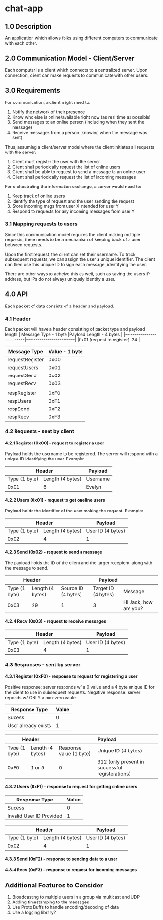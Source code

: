 # chat-app
## 1.0 Description
An application which allows folks using different computers to communicate with
each other.

## 2.0 Communication Model - Client/Server
Each computer is a client which connects to a centralized server. Upon 
connection, client can make requests to communicate with other users.


## 3.0 Requirements
For communication, a client might need to:
1. Notify the network of their presence
2. Know who else is online/available right now (as real time as possible)
3. Send messages to an online person (including when they sent the message)
4. Receive messages from a person (knowing when the message was sent)

Thus, assuming a client/server model where the client initiates all requests 
with the server:
1. Client must register the user with the server
2. Client shall periodically request the list of online users
3. Client shall be able to request to send a message to an online user
4. Client shall periodically request the list of incoming messages

For orchestrating the information exchange, a server would need to:
1. Keep track of online users
2. Identify the type of request and the user sending the request
3. Store incoming msgs from user X intended for user Y
4. Respond to requests for any incoming messages from user Y

### 3.1 Mapping requests to users
Since this communication model requires the client making multiple requests,
there needs to be a mechanism of keeping track of a user between requests.


Upon the first request, the client can set their username. To track subsequent 
requests, we can assign the user a unique identifier. The client can then use 
this unique ID to sign each message, identifying the user. 

There are other ways to acheive this as well, such as saving the users IP 
address, but IPs do not always uniquely identify a user.

## 4.0 API
Each packet of data consists of a header and payload.
### 4.1 Header
Each packet will have a header consisting of packet type and payload length
| Message Type - 1 byte    |Payload Length - 4 bytes |
|--------------------------|-------------------------|
|0x01 (request to register)| 24                      |

| Message Type          |     Value - 1 byte      |
|-----------------------|-------------------------|
| requestRegister       |   0x00                  |
| requestUsers          |   0x01                  |
| requestSend           |   0x02                  |
| requestRecv           |   0x03                  |
|                       |                         |
| respRegister          |   0xF0                  |
| respUsers             |   0xF1                  |
| respSend              |   0xF2                  |
| respRecv              |   0xF3                  |


### 4.2 Requests - sent by client
#### 4.2.1 Register (0x00) - request to register a user
Payload holds the username to be registered. The server will respond with a 
unique ID identifying the user.
Example:
<table><thead>
  <tr>
    <th colspan="2">Header</th>
    <th>Payload</th>
  </tr></thead>
<tbody>
  <tr>
    <td>Type (1 byte)</td>
    <td>Length (4 bytes)</td>
    <td>Username</td>
  </tr>
  <tr>
    <td>0x01</td>
    <td>6</td>
    <td>Evelyn</td>
  </tr>
</tbody>
</table>

#### 4.2.2 Users (0x01) - request to get oneline users
Payload holds the identifier of the user making the request. Example:

<table><thead>
  <tr>
    <th colspan="2">Header</th>
    <th>Payload</th>
  </tr></thead>
<tbody>
  <tr>
    <td>Type (1 byte)</td>
    <td>Length (4 bytes)</td>
    <td>User ID (4 bytes)</td>
  </tr>
  <tr>
    <td>0x02</td>
    <td>4</td>
    <td>1</td>
  </tr>
</tbody>
</table>

#### 4.2.3 Send (0x02) - request to send a message
The payload holds the ID of the client and the target recepient, along with the
message to send.
<table><thead>
  <tr>
    <th colspan="2">Header</th>
    <th colspan="3">Payload</th>
  </tr></thead>
<tbody>
  <tr>
    <td>Type (1 byte)</td>
    <td>Length (4 bytes)</td>
    <td>Source ID (4 bytes)</td>
    <td>Target ID (4 bytes)</td>
    <td>Message</td>
  </tr>
  <tr>
    <td>0x03</td>
    <td>29</td>
    <td>1</td>
    <td>3</td>
    <td>Hi Jack, how are you?</td>
  </tr>
</tbody>
</table>

#### 4.2.4 Recv (0x03) - request to receive messages

<table><thead>
  <tr>
    <th colspan="2">Header</th>
    <th>Payload</th>
  </tr></thead>
<tbody>
  <tr>
    <td>Type (1 byte)</td>
    <td>Length (4 bytes)</td>
    <td>User ID (4 bytes)</td>
  </tr>
  <tr>
    <td>0x03</td>
    <td>4</td>
    <td>1</td>
  </tr>
</tbody>
</table>


### 4.3 Responses - sent by server
#### 4.3.1 Register (0xF0) - response to request for registering a user
Positive response: server responds w/ a 0 value and a 4 byte unique ID for the 
client to use in subsequent requests.
Negative response: server reponds w/ ONLY a non-zero vaule.


<table><thead>
  <tr>
    <th>Response Type</th>
    <th>Value</th>
  </tr></thead>
<tbody>
  <tr>
    <td>Sucess</td>
    <td>0</td>
  </tr>
  <tr>
    <td>User already exists</td>
    <td>1</td>
  </tr>
</tbody>
</table>

<table><thead>
  <tr>
    <th colspan="2">Header</th>
    <th colspan="2">Payload</th>
  </tr></thead>
<tbody>
  <tr>
    <td>Type (1 byte)</td>
    <td>Length (4 bytes)</td>
    <td>Response value (1 byte)</td>
    <td>Unique ID (4 bytes) </td>
  </tr>
  <tr>
    <td>0xF0</td>
    <td>1 or 5</td>
    <td>0</td>
    <td>312 (only present in successful registerations)</td>
  </tr>
</tbody>
</table>

#### 4.3.2 Users (0xF1) - response to request for getting online users
<table><thead>
  <tr>
    <th>Response Type</th>
    <th>Value</th>
  </tr></thead>
<tbody>
  <tr>
    <td>Sucess</td>
    <td>0</td>
  </tr>
  <tr>
    <td>Invalid User ID Provided</td>
    <td>1</td>
  </tr>
</tbody>
</table>

<table><thead>
  <tr>
    <th colspan="2">Header</th>
    <th>Payload</th>
  </tr></thead>
<tbody>
  <tr>
    <td>Type (1 byte)</td>
    <td>Length (4 bytes)</td>
    <td>User ID (4 bytes)</td>
  </tr>
  <tr>
    <td>0x02</td>
    <td>4</td>
    <td>1</td>
  </tr>
</tbody>
</table>

#### 4.3.3 Send (0xF2) - response to sending data to a user
#### 4.3.4 Recv (0xF3) - response to request for incoming messages

## Additional Features to Consider
1. Broadcasting to multiple users in a group via multicast and UDP
2. Adding timestamping to the messages
3. Use Proto Buffs to handle encoding/decoding of data
4. Use a logging library?